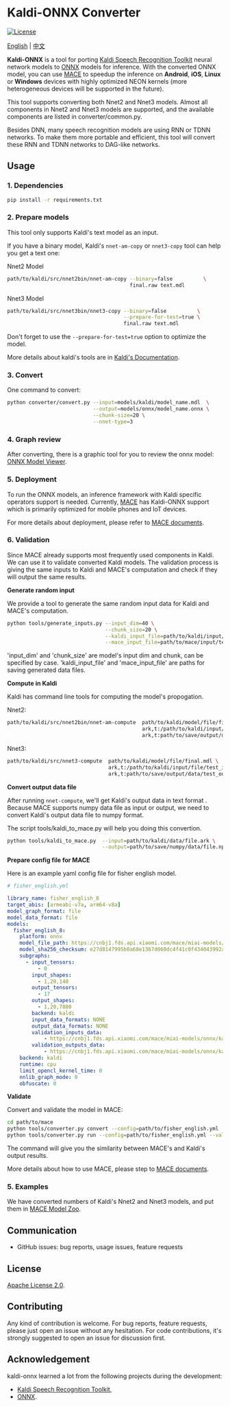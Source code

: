 # Kaldi-ONNX Converter

[![License](https://img.shields.io/badge/License-Apache%202.0-blue.svg)](LICENSE)

[English](README.md) | [中文](README_zh.md)

**Kaldi-ONNX** is a tool for porting [Kaldi Speech Recognition Toolkit](https://github.com/kaldi-asr/kaldi) 
neural network models to [ONNX](https://github.com/onnx/onnx) models for inference.
With the converted ONNX model, you can use [MACE](https://github.com/XiaoMi/mace)
to speedup the inference on **Android**, **iOS**, **Linux** or **Windows** devices with
highly optimized NEON kernels (more heterogeneous devices will be supported in the future).

This tool supports converting both Nnet2 and Nnet3 models. Almost all components
in Nnet2 and Nnet3 models are supported, and the available components are listed
in converter/common.py. 

Besides DNN, many speech recognition models are using RNN or TDNN networks.
To make them more portable and efficient, this tool will convert these RNN and
TDNN networks to DAG-like networks.

## Usage

### 1. Dependencies

```sh
pip install -r requirements.txt
```

### 2. Prepare models
This tool only supports Kaldi's text model as an input.

If you have a binary model, Kaldi's `nnet-am-copy` or `nnet3-copy` tool can help you get a text one:

Nnet2 Model

```sh
path/to/kaldi/src/nnet2bin/nnet-am-copy --binary=false          \
                                        final.raw text.mdl
```

Nnet3 Model

```sh
path/to/kaldi/src/nnet3bin/nnet3-copy --binary=false          \
                                      --prepare-for-test=true \
                                      final.raw text.mdl
```

Don't forget to use the `--prepare-for-test=true` option to optimize the model.

More details about kaldi's tools  are in [Kaldi's Documentation](http://kaldi-asr.org/doc/).


### 3. Convert
One command to convert:

```sh
python converter/convert.py --input=models/kaldi/model_name.mdl  \
                            --output=models/onnx/model_name.onnx \
                            --chunk-size=20 \
                            --nnet-type=3
```


### 4. Graph review
After converting, there is a graphic tool for you to review the onnx model: [ONNX Model Viewer](https://lutzroeder.github.io/netron/).


### 5. Deployment

To run the ONNX models, an inference framework with Kaldi specific operators support is needed.
Currently, [MACE](https://github.com/XiaoMi/mace) has Kaldi-ONNX support which is primarily optimized for mobile phones and IoT devices.

For more details about deployment, please refer to [MACE documents](https://mace.readthedocs.io/en/latest/).


### 6. Validation

Since MACE already supports most frequently used components in Kaldi.
 We can use it to validate converted Kaldi models.
The validation process is giving the same inputs to Kaldi and MACE's computation and
 check if they will output the same results.

**Generate random input**

We provide a tool to generate the same random input data for Kaldi and MACE's computation.

```sh
python tools/generate_inputs.py --input_dim=40 \
                                --chunk_size=20 \
                                --kaldi_input_file=path/to/kaldi/input/test_input.ark \
                                --mace_input_file=path/to/mace/input/test_input.npy

```
'input_dim' and 'chunk_size' are model's input dim and chunk, can be specified by case.
'kaldi_input_file' and 'mace_input_file' are paths for saving generated data files. 

**Compute in Kaldi**

Kaldi has command line tools for computing the model's propogation.

Nnet2:

```sh
path/to/kaldi/src/nnet2bin/nnet-am-compute  path/to/kaldi/model/file/final.mdl \
                                            ark,t:/path/to/kaldi/input/file/test_input.ark \
                                            ark,t:path/to/save/output/data/test_output.ark

```

Nnet3:

```sh
path/to/kaldi/src/nnet3-compute  path/to/kaldi/model/file/final.mdl \
                                 ark,t:/path/to/kaldi/input/file/test_input.ark \
                                 ark,t:path/to/save/output/data/test_output.ark

```
**Convert output data file**

After running `nnet-compute`, we'll get Kaldi's output data in text format .
Because MACE supports numpy data file as input or output, we need to convert Kaldi's output data file to numpy format.

The script tools/kaldi_to_mace.py will help you doing this convertion.

```sh
python tools/kaldi_to_mace.py  --input=path/to/kaldi/data/file.ark \
                               --output=path/to/save/numpy/data/file.npy
```

**Prepare config file for MACE**

Here is an example yaml config file for fisher english model.

```yaml
# fisher_english.yml

library_name: fisher_english_8
target_abis: [armeabi-v7a, arm64-v8a]
model_graph_format: file
model_data_format: file
models:
  fisher_english_8:
    platform: onnx
    model_file_path: https://cnbj1.fds.api.xiaomi.com/mace/miai-models/onnx/kaldi/nnet2/fisher_english_8_nnet_a.onnx
    model_sha256_checksum: e27d8147995b0a68e1367d060dc4f41c0f434043992a52548ff961e4e1e87e6c
    subgraphs:
      - input_tensors:
          - 0
        input_shapes:
          - 1,20,140
        output_tensors:
          - 17
        output_shapes:
          - 1,20,7880
        backend: kaldi
        input_data_formats: NONE
        output_data_formats: NONE
        validation_inputs_data:
            - https://cnbj1.fds.api.xiaomi.com/mace/miai-models/onnx/kaldi/data/kaldi_input_20_140.npy
        validation_outputs_data:
            - https://cnbj1.fds.api.xiaomi.com/mace/miai-models/onnx/kaldi/data/test_fisher_english_8_20_140_out.npy
    backend: kaldi
    runtime: cpu
    limit_opencl_kernel_time: 0
    nnlib_graph_mode: 0
    obfuscate: 0

```

**Validate**

Convert and validate the model in MACE:

```sh
cd path/to/mace
python tools/converter.py convert --config=path/to/fisher_english.yml
python tools/converter.py run --config=path/to/fisher_english.yml --validate

```
The command will give you the similarity between MACE's and Kaldi's output results.

More details about how to use MACE, please step to [MACE documents](https://mace.readthedocs.io/en/latest/).

### 5. Examples

We have converted numbers of Kaldi's Nnet2 and Nnet3 models, and put them in [MACE Model Zoo](https://github.com/XiaoMi/mace-models).


## Communication
* GitHub issues: bug reports, usage issues, feature requests


## License
[Apache License 2.0](LICENSE).


## Contributing
Any kind of contribution is welcome. For bug reports, feature requests,
please just open an issue without any hesitation. For code contributions, it's
strongly suggested to open an issue for discussion first.


## Acknowledgement
kaldi-onnx learned a lot from the following projects during the development:
* [Kaldi Speech Recognition Toolkit](https://github.com/kaldi-asr/kaldi),
* [ONNX](https://github.com/onnx/onnx).
